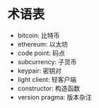 # 术语表

 - bitcoin: 比特币
 - ethereum: 以太坊
 - code point: 码点
 - subcurrency: 子货币
 - keypair: 密钥对
 - light client: 轻客户端
 - constructor: 构造函数
 - version pragma: 版本杂注